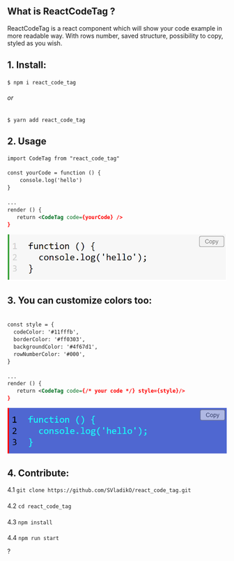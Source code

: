## What is ReactCodeTag ?
ReactCodeTag is a react component which will show your
code example in more readable way. With rows number, saved structure, 
possibility to copy, styled as you wish.


## 1. Install:

`$ npm i react_code_tag` 
###### or
`$ yarn add react_code_tag`

## 2. Usage 

```xml
import CodeTag from "react_code_tag"

const yourCode = function () {
    console.log('hello')
}

...
render () {
   return <CodeTag code={yourCode} />
}
```
![example](https://github.com/SVladikO/react_code_tag/blob/master/src/react_code_tag_example.png?raw=true)

## 3. You can customize colors too:
```xml

const style = {
  codeColor: '#11fffb',
  borderColor: '#ff0303',
  backgroundColor: '#4f67d1',
  rowNumberColor: '#000',
}

...
render () {
   return <CodeTag code={/* your code */} style={style}/>
}
```
![example](https://github.com/SVladikO/react_code_tag/blob/master/src/react_code_tag_example_custom.png?raw=true)


## 4. Contribute:
4.1 ```git clone https://github.com/SVladikO/react_code_tag.git```
####
4.2 ```cd react_code_tag```
####
4.3 ```npm install```
####
4.4 ```npm run start```



?
